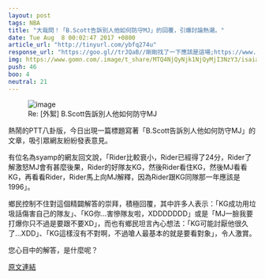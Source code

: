 ```yaml
---
layout: post
tags: NBA
title: "大哉問！「B.Scott告訴別人他如何防守MJ」的回覆，引爆討論熱潮。"
date: Tue Aug  8 00:02:47 2017 +0800
article_url: "http://tinyurl.com/ybfq274u"
response_url: "https://goo.gl//trJQaB//剛剛找了一下應該是這場;https://www.youtube.com//watch//v//FZua5HnLtCk"
img: https://www.gomn.com/.image/t_share/MTQ4NjQyNjk1NjQyMjI3NzY3/isaiah-rider.jpg
push: 46
boo: 4
neutral: 21
---
```


<figure>
<img src="https://www.gomn.com/.image/t_share/MTQ4NjQyNjk1NjQyMjI3NzY3/isaiah-rider.jpg" alt="image">
<figcaption>
Re: [外絮] B.Scott告訴別人他如何防守MJ
</figcaption>
</figure>



熱鬧的PTT八卦版，今日出現一篇標題寫著「B.Scott告訴別人他如何防守MJ」的文章，吸引眾網友紛紛發表意見。

有位名為syamp的網友回文說，「Rider比較衰小，Rider已經得了24分，Rider了解激怒MJ會有甚麼後果，Rider的好隊友KG，然後Rider看住KG，然後MJ看看KG，再看看Rider，Rider馬上向MJ解釋，因為Rider跟KG同隊那一年應該是1996」。

鄉民控制不住對這個精闢解答的崇拜，積極回覆，其中許多人表示：「KG成功用垃圾話傷害自己的隊友」、「KG你...害慘隊友啦，XDDDDDDD」或是「MJ一臉我要打爆你只不過是要跟不要XD」，而也有鄉民坦言內心想法：「KG可能討厭他很久了...XDD」、「KG這樣沒有不對啊，不過嗆人最基本的就是要看對象」，令人激賞。

您心目中的解答，是什麼呢？

<a href = "https://www.ptt.cc/bbs/NBA/M.1502121771.A.461.html">原文連結</a>

